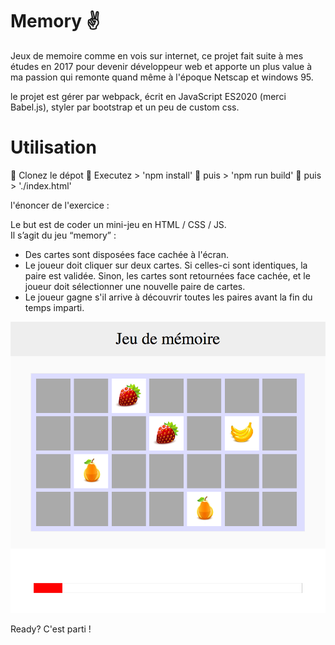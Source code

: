 # Memory ✌️
Jeux de memoire comme en vois sur internet, ce projet fait suite à mes études en 2017 pour devenir développeur web
et apporte un plus value à ma passion qui remonte quand même à l'époque Netscap et windows 95.

le projet est gérer par webpack, écrit en JavaScript ES2020 (merci Babel.js), styler par bootstrap et un peu de custom css.

# Utilisation
  🔵 Clonez le dépot
  🔵 Executez > 'npm install'
  🔵 puis > 'npm run build'
  🔵 puis > './index.html'

  
l'énoncer de l'exercice : 

Le but est de coder un mini-jeu en HTML / CSS / JS.  
Il s’agit du jeu “memory” :

* Des cartes sont disposées face cachée à l'écran.
* Le joueur doit cliquer sur deux cartes. Si celles-ci sont identiques, la paire est validée. Sinon, les cartes sont retournées face cachée, et le joueur doit sélectionner une nouvelle paire de cartes.
* Le joueur gagne s'il arrive à découvrir toutes les paires avant la fin du temps imparti.

![jeu memory](docs/images/jeu-memory.png)

Ready? C'est parti !


